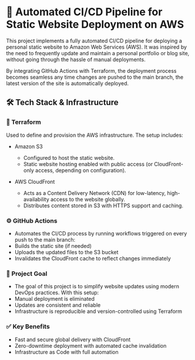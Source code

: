 # 🚀 Automated CI/CD Pipeline for Static Website Deployment on AWS

This project implements a fully automated CI/CD pipeline for deploying a personal static website to Amazon Web Services (AWS). It was inspired by the need to frequently update and maintain a personal portfolio or blog site, without going through the hassle of manual deployments.

By integrating GitHub Actions with Terraform, the deployment process becomes seamless any time changes are pushed to the main branch, the latest version of the site is automatically deployed.

## 🛠️ Tech Stack & Infrastructure

### 🧱 Terraform

Used to define and provision the AWS infrastructure. The setup includes:

- Amazon S3
  - Configured to host the static website.
  - Static website hosting enabled with public access (or CloudFront-only access, depending on configuration).

- AWS CloudFront
  - Acts as a Content Delivery Network (CDN) for low-latency, high-availability access to the website globally.
  - Distributes content stored in S3 with HTTPS support and caching.

### ⚙️ GitHub Actions

- Automates the CI/CD process by running workflows triggered on every push to the main branch:
- Builds the static site (if needed)
- Uploads the updated files to the S3 bucket
- Invalidates the CloudFront cache to reflect changes immediately

### 🎯 Project Goal

- The goal of this project is to simplify website updates using modern DevOps practices. With this setup:
- Manual deployment is eliminated
- Updates are consistent and reliable
- Infrastructure is reproducible and version-controlled using Terraform

### ✅ Key Benefits

- Fast and secure global delivery with CloudFront
- Zero-downtime deployment with automated cache invalidation
- Infrastructure as Code with full automation
